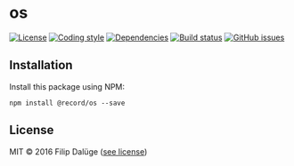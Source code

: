 # os

[![License](https://img.shields.io/npm/l/@record/os.svg?style=flat-square)](https://github.com/checle/os/blob/master/LICENSE)
[![Coding style](https://img.shields.io/badge/code%20style-standard-blue.svg?style=flat-square)](http://standardjs.com/)
[![Dependencies](https://img.shields.io/david/checle/os.svg?maxAge=2592000&style=flat-square)](https://david-dm.org/checle/os)
[![Build status](https://img.shields.io/travis/checle/os/master.svg?style=flat-square)](https://travis-ci.org/checle/os)
[![GitHub issues](https://img.shields.io/github/issues/checle/os.svg?style=flat-square)](https://github.com/checle/os/issues)

## Installation

Install this package using NPM:

    npm install @record/os --save

## License

MIT © 2016 Filip Dalüge ([see license](./LICENSE))
